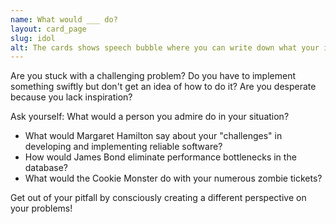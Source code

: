 ```yaml
---
name: What would ___ do?
layout: card_page
slug: idol
alt: The cards shows speech bubble where you can write down what your idol would do in your situation.
---
```

Are you stuck with a challenging problem?
Do you have to implement something swiftly but don't get an idea of how to do it?
Are you desperate because you lack inspiration?

Ask yourself: What would a person you admire do in your situation?

- What would Margaret Hamilton say about your "challenges" in developing and implementing reliable software?
- How would James Bond eliminate performance bottlenecks in the database?
- What would the Cookie Monster do with your numerous zombie tickets?

Get out of your pitfall by consciously creating a different perspective on your problems!